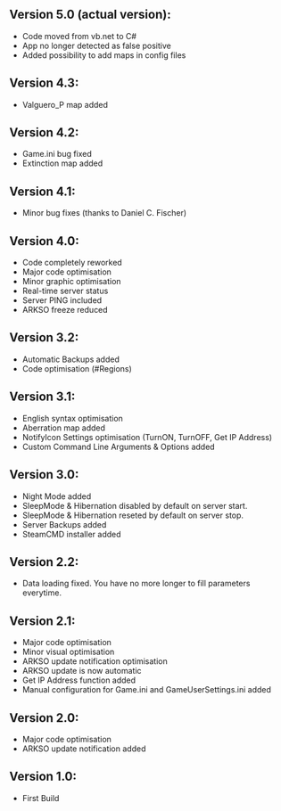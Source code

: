 ﻿## Version 5.0 (actual version):
- Code moved from vb.net to C#
- App no longer detected as false positive
- Added possibility to add maps in config files

## Version 4.3:
- Valguero_P map added 

## Version 4.2:
- Game.ini bug fixed
- Extinction map added

## Version 4.1:
- Minor bug fixes (thanks to Daniel C. Fischer)

## Version 4.0:
- Code completely reworked
- Major code optimisation
- Minor graphic optimisation
- Real-time server status
- Server PING included
- ARKSO freeze reduced

## Version 3.2:
- Automatic Backups added
- Code optimisation (#Regions)

## Version 3.1:
- English syntax optimisation
- Aberration map added
- NotifyIcon Settings optimisation (TurnON, TurnOFF, Get IP Address)
- Custom Command Line Arguments & Options added

## Version 3.0:
- Night Mode added
- SleepMode & Hibernation disabled by default on server start.
- SleepMode & Hibernation reseted by default on server stop.
- Server Backups added
- SteamCMD installer added

## Version 2.2:
- Data loading fixed. You have no more longer to fill parameters everytime.

## Version 2.1:
- Major code optimisation
- Minor visual optimisation
- ARKSO update notification optimisation
- ARKSO update is now automatic
- Get IP Address function added
- Manual configuration for Game.ini and GameUserSettings.ini added

## Version 2.0:
- Major code optimisation
- ARKSO update notification added

## Version 1.0:
- First Build